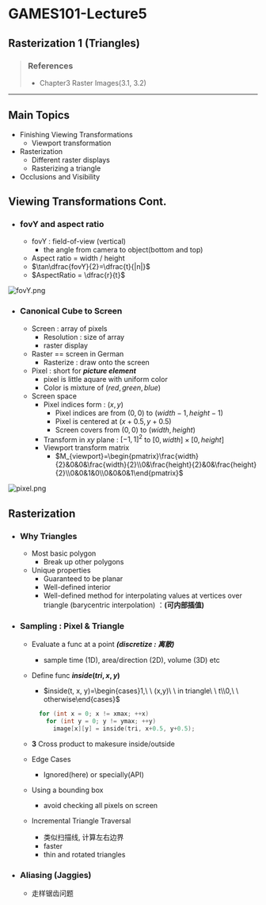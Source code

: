 # GAMES101-Lecture5
## Rasterization 1 (Triangles)
>### References
>* Chapter3 Raster Images(3.1, 3.2)
***

## Main Topics
* Finishing Viewing Transformations
  * Viewport transformation
* Rasterization
  * Different raster displays
  * Rasterizing a triangle
* Occlusions and Visibility

## Viewing Transformations Cont.

* ### fovY and aspect ratio
  * fovY : field-of-view (vertical)
    * the angle from camera to object(bottom and top)
  * Aspect ratio = width / height
  * $\tan\dfrac{fovY}{2}=\dfrac{t}{|n|}$
  * $AspectRatio = \dfrac{r}{t}$

![fovY.png](https://i.loli.net/2021/11/21/T5yBx8bnsVdMPHh.png)

* ### Canonical Cube to Screen
  * Screen : array of pixels
    * Resolution : size of array
    * raster display
  * Raster == screen in German
    * Rasterize : draw onto the screen
  * Pixel : short for ***picture element***
    * pixel is little aquare with uniform color
    * Color is mixture of $(red, green, blue)$
  * Screen space
    * Pixel indices form : $(x, y)$
      * Pixel indices are from $(0, 0)$ to $(width-1, height-1)$
      * Pixel is centered at $(x+0.5, y+0.5)$
      * Screen covers from $(0, 0)$ to $(width, height)$
    * Transform in $xy$ plane : $[-1, 1]^2$ to $[0, width]\times[0, height]$
    * Viewport transform matrix
      * $M_{viewport}=\begin{pmatrix}\frac{width}{2}&0&0&\frac{width}{2}\\0&\frac{height}{2}&0&\frac{height}{2}\\0&0&1&0\\0&0&0&1\end{pmatrix}$

![pixel.png](https://i.loli.net/2021/11/22/qATuFvyH7Betbjp.png)

## Rasterization

* ### Why Triangles
  * Most basic polygon
    * Break up other polygons
  * Unique properties
    * Guaranteed to be planar
    * Well-defined interior
    * Well-defined method for interpolating values at vertices over triangle (barycentric interpolation) ：**(可内部插值)**

* ### Sampling : Pixel & Triangle
  * Evaluate a func at a point ***(discretize : 离散)***
    * sample time (1D), area/direction (2D), volume (3D) etc
  * Define func **$inside(tri, x, y)$**
    * $inside(t, x, y)=\begin{cases}1,\ \ (x,y)\ \ in triangle\ \ t\\0,\ \ otherwise\end{cases}$
  
    ```cpp {.line-numbers}
      for (int x = 0; x != xmax; ++x)
        for (int y = 0; y != ymax; ++y)
          image[x][y] = inside(tri, x+0.5, y+0.5);
    ```

  * **3** Cross product to makesure inside/outside
  * Edge Cases
    * Ignored(here) or specially(API)
  * Using a bounding box
    * avoid checking all pixels on screen
  * Incremental Triangle Traversal
    * 类似扫描线, 计算左右边界
    * faster
    * thin and rotated triangles
* ### Aliasing (Jaggies)
  * 走样锯齿问题